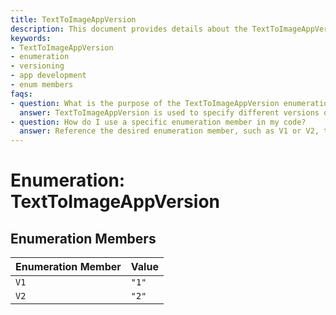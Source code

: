 ```yaml
---
title: TextToImageAppVersion
description: This document provides details about the TextToImageAppVersion enumeration, listing its members and their corresponding values within the application.
keywords:
- TextToImageAppVersion
- enumeration
- versioning
- app development
- enum members
faqs:
- question: What is the purpose of the TextToImageAppVersion enumeration?
  answer: TextToImageAppVersion is used to specify different versions of the Text to Image application, helping developers manage and reference specific version features programmatically.
- question: How do I use a specific enumeration member in my code?
  answer: Reference the desired enumeration member, such as V1 or V2, to indicate the corresponding app version when implementing version-based logic or features in your project.
---
```

# Enumeration: TextToImageAppVersion

## Enumeration Members

| Enumeration Member | Value |
| ------ | ------ |
| `V1` | `"1"` |
| `V2` | `"2"` |
